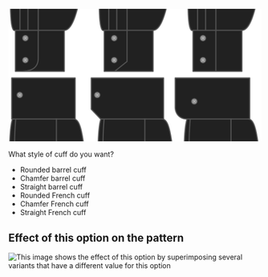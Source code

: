 ![Cuff style](cuffstyle.svg)

What style of cuff do you want?

*   Rounded barrel cuff
*   Chamfer barrel cuff
*   Straight barrel cuff
*   Rounded French cuff
*   Chamfer French cuff
*   Straight French cuff

## Effect of this option on the pattern

![This image shows the effect of this option by superimposing several variants that have a different value for this option](simon\_cuffstyle\_sample.svg "Effect of this option on the pattern")
